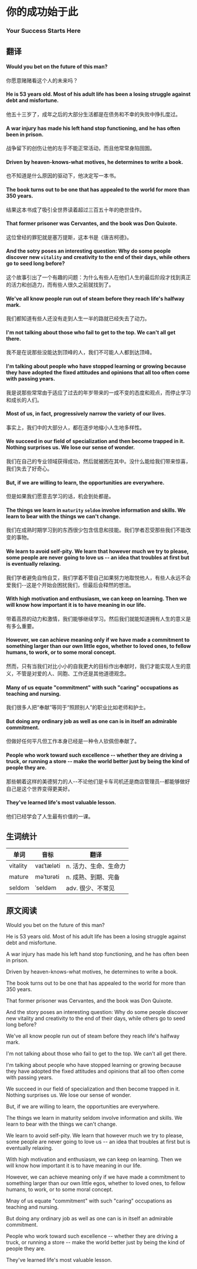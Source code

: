 # 你的成功始于此

### Your Success Starts Here

## 翻译

#### Would you bet on the future of this man?
你愿意赌赌看这个人的未来吗？
#### He is 53 years old. Most of his adult life has been a losing struggle against debt and misfortune.
他五十三岁了，成年之后的大部分生活都是在债务和不幸的失败中挣扎度过。
#### A war injury has made his left hand stop functioning, and he has often been in prison.
战争留下的创伤让他的左手不能正常活动，而且他常常身陷囹圄。
#### Driven by heaven-knows-what motives, he determines to write a book.
也不知道是什么原因的驱动下，他决定写一本书。
#### The book turns out to be one that has appealed to the world for more than 350 years.
结果这本书成了吸引全世界读着超过三百五十年的绝世佳作。
#### That former prisoner was Cervantes, and the book was Don Quixote.
这位曾经的罪犯就是塞万提斯，这本书是《唐吉柯德》。
#### And the sotry poses an interesting question: Why do some people discover new `vitality` and creativity to the end of their days, while others go to seed long before?
这个故事引出了一个有趣的问题：为什么有些人在他们人生的最后阶段才找到真正的活力和创造力，而有些人很久之前就找到了。
#### We've all know people run out of steam before they reach life's halfway mark.
我们都知道有些人还没有走到人生一半的路就已经失去了动力。
#### I'm not talking about those who fail to get to the top. We can't all get there.
我不是在说那些没能达到顶峰的人，我们不可能人人都到达顶峰。
#### I'm talking about people who have stopped learning or growing because they have adopted the fixed attitudes and opinions that all too often come with passing years.
我是说那些常常由于适应了过去的年岁带来的一成不变的态度和观点，而停止学习和成长的人们。
#### Most of us, in fact, progressively narrow the variety of our lives.
事实上，我们中的大部分人，都在逐步地缩小人生地多样性。
#### We succeed in our field of specialization and then become trapped in it. Nothing surprises us. We lose our sense of wonder.
我们在自己的专业领域获得成功，然后就被困在其中。没什么能给我们带来惊喜，我们失去了好奇心。
#### But, if we are willing to learn, the opportunities are everywhere.
但是如果我们愿意去学习的话，机会到处都是。
#### The things we learn in `maturity` `seldom` involve information and skills. We learn to bear with the things we can't change.
我们在成熟时期学习到的东西很少包含信息和技能。我们学者忍受那些我们不能改变的事物。
#### We learn to avoid self-pity. We learn that however much we try to please, some people are never going to love us -- an idea that troubles at first but is eventually relaxing.
我们学者避免自怜自艾，我们学着不管自己如果努力地取悦他人，有些人永远不会爱我们--这是个开始会困扰我们，但最后会释然的想法。
#### With high motivation and enthusiasm, we can keep on learning. Then we will know how important it is to have meaning in our life.
带着高昂的动力和激情，我们能够继续学习。然后我们就能知道拥有人生的意义是有多么重要。
#### However, we can achieve meaning only if we have made a commitment to something larger than our own little egos, whether to loved ones, to fellow humans, to work, or to some moral concept.
然而，只有当我们对比小小的自我更大的目标作出奉献时，我们才能实现人生的意义，不管是对爱的人、同胞、工作还是其他道德观念。
#### Many of us equate "commitment" with such "caring" occupations as teaching and nursing.
我们很多人把“奉献”等同于“照顾别人”的职业比如老师和护士。
#### But doing any ordinary job as well as one can is in itself an admirable commitment.
但做好任何平凡但工作本身已经是一种令人钦佩但奉献了。
#### People who work toward such excellence -- whether they are driving a truck, or running a store -- make the world better just by being the kind of people they are.
那些朝着这样的美德努力的人--不论他们是卡车司机还是商店管理员--都能够做好自己是这个世界变得更美好。
#### They've learned life's most valuable lesson.
他们已经学会了人生最有价值的一课。

## 生词统计
| 单词 | 音标 | 翻译 |
| - | - | - |
| vitality | vaɪˈtæləti | n. 活力、生命、生命力 |
| mature | məˈtʊrəti | n. 成熟、到期、完备 |
| seldom | ˈseldəm | adv. 很少、不常见 |

## 原文阅读

Would you bet on the future of this man?

He is 53 years old. Most of his adult life has been a losing struggle against debt and misfortune.

A war injury has made his left hand stop functioning, and he has often been in prison.

Driven by heaven-knows-what motives, he determines to write a book.

The book turns out to be one that has appealed to the world for more than 350 years.

That former prisoner was Cervantes, and the book was Don Quixote.

And the story poses an interesting question: Why do some people discover new vitality and creativity to the end of their days, while others go to seed long before?

We've all know people run out of steam before they reach life's halfway mark.

I'm not talking about those who fail to get to the top. We can't all get there.

I'm talking about people who have stopped learning or growing because they have adopted the fixed attitudes and opinions that all too often come with passing years.

We succeed in our field of specialization and then become trapped in it. Nothing surprises us. We lose our sense of wonder.

But, if we are willing to learn, the opportunities are everywhere.

The things we learn in maturity seldom involve information and skills. We learn to bear with the things we can't change.

We learn to avoid self-pity. We learn that however much we try to please, some people are never going to love us -- an idea that troubles at first but is eventually relaxing.

With high motivation and enthusiasm, we can keep on learning. Then we will know how important it is to have meaning in our life.

However, we can achieve meaning only if we have made a commitment to something larger than our own little egos, whether to loved ones, to fellow humans, to work, or to some moral concept.

Mnay of us equate "commitment" with such "caring" occupations as teaching and nursing.

But doing any ordinary job as well as one can is in itself an admirable commitment.

People who work toward such excellence -- whether they are driving a truck, or running a store -- make the world better just by being the kind of people they are.

They've learned life's most valuable lesson.

<src-rtyAudio :src="'https://rtyxmd.gitee.io/rtyresources2020/January/Your%20Success%20Starts%20Here.mp3'"></src-rtyAudio>